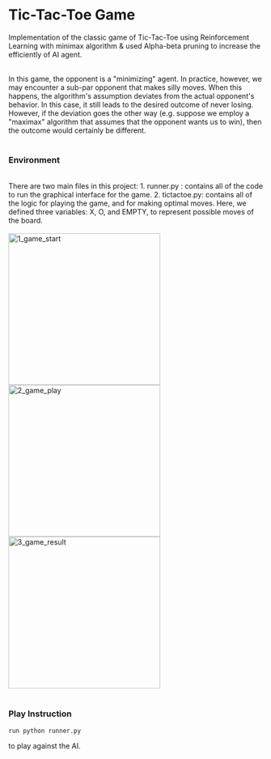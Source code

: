 # Tic-Tac-Toe Game


Implementation of the classic game of Tic-Tac-Toe using Reinforcement Learning with minimax algorithm & used Alpha-beta pruning to increase the efficiently of AI agent. 

<br>
In this game, the opponent is a "minimizing" agent. In practice, however, we may encounter a sub-par opponent that makes silly moves. When this happens, the algorithm's assumption deviates from the actual opponent's behavior. In this case, it still leads to the desired outcome of never losing. However, if the deviation  goes the other way (e.g. suppose we employ a "maximax" algorithm that assumes that the opponent wants us to win), then the outcome would certainly be different.
<br>
<br>

### Environment 

<br>
There are two main files in this project:
  1. runner.py : contains all of the code to run the graphical interface for the game.
  2. tictactoe.py: contains all of the logic for playing the game, and for making optimal moves. Here, we defined three variables: X, O, and EMPTY, to represent possible moves of the board.
<br>
<br> 
<img width="300" alt="1_game_start" src="https://user-images.githubusercontent.com/16225506/182028991-b7fe86a7-22f2-48de-9351-c5cba14ef923.png">

<img width="300" alt="2_game_play" src="https://user-images.githubusercontent.com/16225506/182029002-23a6bff2-d391-4529-babc-0131d788613d.png">

<img width="300" alt="3_game_result" src="https://user-images.githubusercontent.com/16225506/182029007-a3eba774-ff79-46c7-b810-e44f8cef9ccc.png">
<br>
<br>

### Play Instruction

```
run python runner.py
```
to play against the AI. 

